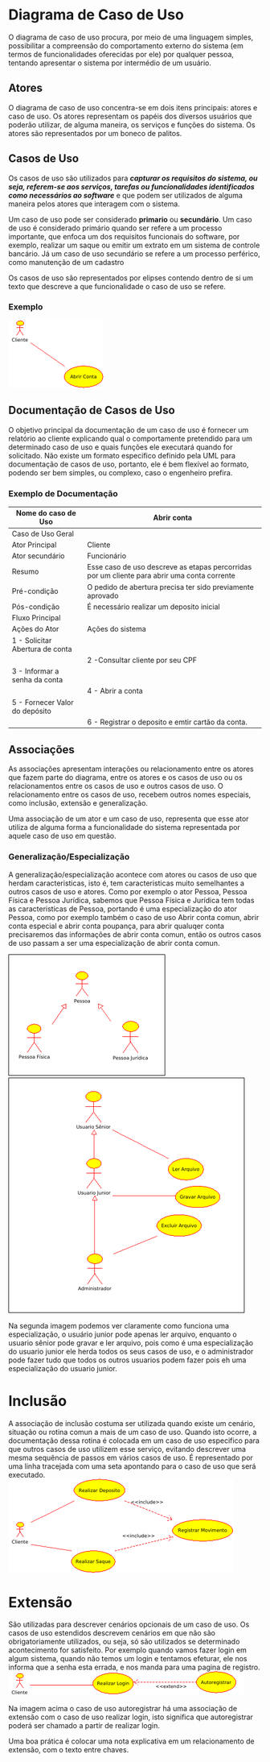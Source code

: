 # Diagrama de Caso de Uso

O diagrama de caso de uso procura, por meio de uma linguagem simples, possibilitar a compreensão do comportamento externo do sistema (em termos de funcionalidades oferecidas por ele) por qualquer pessoa, tentando apresentar o sistema por intermédio de um usuário.

## Atores
O diagrama de caso de uso concentra-se em dois itens principais: atores e caso de uso. Os atores representam os papéis dos diversos usuários que poderão utilizar, de alguma maneira, os serviços e funções do sistema. Os atores são representados por um boneco de palitos.

## Casos de Uso
Os casos de uso são utilizados para __*capturar os requisitos do sistema, ou seja, referem-se aos serviços, tarefas ou funcionalidades identificados como necessários ao software*__ e que podem ser utilizados de alguma maneira pelos atores que interagem com o sistema.

Um caso de uso pode ser considerado **primario** ou **secundário**. Um caso de uso é considerado primário quando ser refere a um processo importante, que enfoca um dos requisitos funcionais do software, por exemplo, realizar um saque ou emitir um extrato em um sistema de controle bancário. Já um caso de uso secundário se refere a um processo perférico, como manutenção de um cadastro

Os casos de uso são representados por elipses contendo dentro de si um texto que descreve a que funcionalidade o caso de uso se refere.

### Exemplo

![Caso de Uso Abrir conta](imgs/img001.png)

## Documentação de Casos de Uso
O objetivo principal da documentação de um caso de uso é fornecer um relatório ao cliente explicando qual o comportamente pretendido para um determinado caso de uso e quais funções ele executará quando for solicitado. Não existe um formato especifico definido pela UML para documentação de casos de uso, portanto, ele é bem flexível ao formato, podendo ser bem simples, ou complexo, caso o engenheiro prefira.

### Exemplo de Documentação
| Nome do caso de Uso             | Abrir conta                                                                                  |
|---------------------------------|----------------------------------------------------------------------------------------------|
| Caso de Uso Geral               |                                                                                              |
| Ator Principal                  | Cliente                                                                                      |
| Ator secundário                 | Funcionário                                                                                  |
| Resumo                          | Esse caso de uso descreve as etapas percorridas por um cliente para abrir uma conta corrente |
| Pré-condição                    | O pedido de abertura precisa ter sido previamente aprovado                                   |
| Pós-condição                    | É necessário realizar um deposito inicial                                                    |
| Fluxo Principal                 |                                                                                              |
| Ações do Ator                   | Ações do sistema                                                                             |
| 1 - Solicitar Abertura de conta |                                                                                              |
|                                 | 2 -Consultar cliente por seu CPF                                                             |
| 3 - Informar a senha da conta   |                                                                                              |
|                                 | 4 - Abrir a conta                                                                            |
| 5 - Fornecer Valor do depósito  |                                                                                              |
|                                 | 6 - Registrar o deposito e emtir cartão da conta.                                            |

## Associações
As associações apresentam interações ou relacionamento entre os atores que fazem parte do diagrama, entre os atores e os casos de uso ou os relacionamentos entre os casos de uso e outros casos de uso. O relacionamento entre os casos de uso, recebem outros nomes especiais, como inclusão, extensão e generalização.

Uma associação de um ator e um caso de uso, representa que esse ator utiliza de alguma forma a funcionalidade do sistema representada por aquele caso de uso em questão.

### Generalização/Especialização
A generalização/especialização acontece com atores ou casos de uso que herdam caracteristicas, isto é, tem caracteristicas muito semelhantes a outros casos de uso e atores. Como por exemplo o ator Pessoa, Pessoa Física e Pessoa Jurídica, sabemos que Pessoa Física e Jurídica tem todas as caracteristicas de Pessoa, portando é uma especialização do ator Pessoa, como por exemplo também o caso de uso Abrir conta comun, abrir conta especial e abrir conta poupança, para abrir qualuqer conta precisaremos das informações de abrir conta comun, então os outros casos de uso passam a ser uma especialização de abrir conta comun.

![](imgs/img002.png)![](imgs/img003.png)

Na segunda imagem podemos ver claramente como funciona uma especialização, o usuário junior pode apenas ler arquivo, enquanto o usuario sênior pode gravar e ler arquivo, pois como é uma especialização do usuario junior ele herda todos os seus casos de uso, e o administrador pode fazer tudo que todos os outros usuarios podem fazer pois eh uma especialização do usuario junior.

# Inclusão
A associação de inclusão costuma ser utilizada quando existe um cenário, situação ou rotina comun a mais de um caso de uso. Quando isto ocorre, a documentação dessa rotina é colocada em um caso de uso especifico para que outros casos de uso utilizem esse serviço, evitando descrever uma mesma sequência de passos em vários casos de uso. É representado por uma linha tracejada com uma seta apontando para o caso de uso que será executado.
![](imgs/img004.png)

# Extensão
São utilizadas para descrever cenários opcionais de um caso de uso. Os casos de uso estendidos descrevem cenários em que não são obrigatoriamente utilizados, ou seja, só são utilizados se determinado acontecimento for satisfeito. Por exemplo quando vamos fazer login em algum sistema, quando não temos um login e tentamos efeturar, ele nos informa que a senha esta errada, e nos manda para uma pagina de registro.  
![](imgs/img005.png)

Na imagem acima o caso de uso autoregistrar há uma associação de extensão  com o caso de uso realizar login, isto significa que autoregistrar poderá ser chamado a partir de realizar login.

Uma boa prática é colocar uma nota explicativa em um relacionamento de extensão, com o texto entre chaves.
